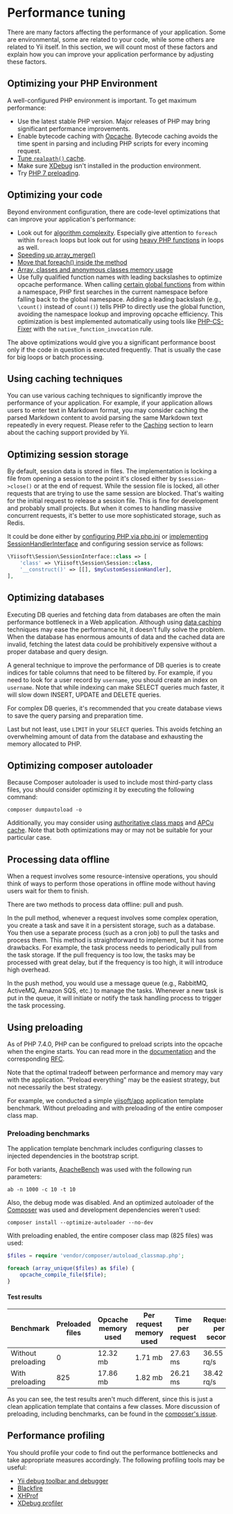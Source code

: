# Performance tuning

There are many factors affecting the performance of your application. Some are environmental, some are related 
to your code, while some others are related to Yii itself. In this section, we will count most of these
factors and explain how you can improve your application performance by adjusting these factors.


## Optimizing your PHP Environment <span id="optimizing-php"></span>

A well-configured PHP environment is important. To get maximum performance:

- Use the latest stable PHP version. Major releases of PHP may bring significant performance improvements.
- Enable bytecode caching with [Opcache](https://secure.php.net/opcache). 
  Bytecode caching avoids the time spent in parsing and including PHP scripts for every incoming request.
- [Tune `realpath()` cache](https://github.com/samdark/realpath_cache_tuner).
- Make sure [XDebug](https://xdebug.org/) isn't installed in the production environment.
- Try [PHP 7 preloading](https://wiki.php.net/rfc/preload).

## Optimizing your code <span id="optimizing-code"></span>

Beyond environment configuration, there are code-level optimizations that can improve your application's performance:

- Look out for [algorithm complexity](https://en.wikipedia.org/wiki/Time_complexity).
  Especially give attention to `foreach` within `foreach` loops but look out for using
  [heavy PHP functions](https://stackoverflow.com/questions/2473989/list-of-big-o-for-php-functions) in loops as well.
- [Speeding up array_merge()](https://www.exakat.io/speeding-up-array_merge/)
- [Move that foreach() inside the method](https://www.exakat.io/move-that-foreach-inside-the-method/)
- [Array, classes and anonymous classes memory usage](https://www.exakat.io/array-classes-and-anonymous-memory-usage/)
- Use fully qualified function names with leading backslashes to optimize opcache performance.
  When calling [certain global functions](https://github.com/php/php-src/blob/944b6b6bbd6f05ad905f5f4ad07445792bee4027/Zend/zend_compile.c#L4291-L4353) 
  from within a namespace, PHP first searches in the current namespace before falling back to the global namespace.
  Adding a leading backslash (e.g., `\count()` instead of `count()`) tells PHP to directly use the global function,
  avoiding the namespace lookup and improving opcache efficiency. This optimization is best implemented automatically
  using tools like [PHP-CS-Fixer](https://github.com/FriendsOfPHP/PHP-CS-Fixer) with the `native_function_invocation` rule.

The above optimizations would give you a significant performance boost only if the code in question is executed
frequently. That is usually the case for big loops or batch processing.

## Using caching techniques <span id="using-caching-techniques"></span>

You can use various caching techniques to significantly improve the performance of your application. For example,
if your application allows users to enter text in Markdown format, you may consider caching the parsed Markdown
content to avoid parsing the same Markdown text repeatedly in every request. Please refer to 
the [Caching](../caching/overview.md) section to learn about the caching support provided by Yii.


## Optimizing session storage <span id="optimizing-session-storage"></span>

By default, session data is stored in files. The implementation is locking a file from opening a session to the point it's
closed either by `$session->close()` or at the end of request.
While the session file is locked, all other requests that are trying to use the same session are blocked. That's waiting for the
initial request to release a session file. This is fine for development and probably small projects. But when it comes 
to handling massive concurrent requests, it's better to use more sophisticated storage, such as Redis.

It could be done either by [configuring PHP via php.ini](https://www.digitalocean.com/community/tutorials/how-to-set-up-a-redis-server-as-a-session-handler-for-php-on-ubuntu-14-04)
or [implementing SessionHandlerInterface](https://www.sitepoint.com/saving-php-sessions-in-redis/) and configuring
session service as follows:

```php
\Yiisoft\Session\SessionInterface::class => [
    'class' => \Yiisoft\Session\Session::class,
    '__construct()' => [[], $myCustomSessionHandler],
],
```

## Optimizing databases <span id="optimizing-databases"></span>

Executing DB queries and fetching data from databases are often the main performance bottleneck in
a Web application. Although using [data caching](../caching/data.md) techniques may ease the performance hit,
it doesn't fully solve the problem. When the database has enormous amounts of data and the cached data are invalid, 
fetching the latest data could be prohibitively expensive without a proper database and query design.

A general technique to improve the performance of DB queries is to create indices for table columns that
need to be filtered by. For example, if you need to look for a user record by `username`, you should create an index
on `username`. Note that while indexing can make SELECT queries much faster, it will slow down INSERT, UPDATE and DELETE queries.

For complex DB queries, it's recommended that you create database views to save the query parsing and preparation time.

Last but not least, use `LIMIT` in your `SELECT` queries. This avoids fetching an overwhelming amount of data from the database
and exhausting the memory allocated to PHP.


## Optimizing composer autoloader <span id="optimizing-autoloader"></span>

Because Composer autoloader is used to include most third-party class files, you should consider optimizing it
by executing the following command:

```
composer dumpautoload -o
```

Additionally, you may consider using
[authoritative class maps](https://getcomposer.org/doc/articles/autoloader-optimization.md#optimization-level-2-a-authoritative-class-maps)
and [APCu cache](https://getcomposer.org/doc/articles/autoloader-optimization.md#optimization-level-2-b-apcu-cache).
Note that both optimizations may or may not be suitable for your particular case.


## Processing data offline <span id="processing-data-offline"></span>

When a request involves some resource-intensive operations, you should think of ways to perform those operations
in offline mode without having users wait for them to finish.

There are two methods to process data offline: pull and push. 

In the pull method, whenever a request involves some complex operation, you create a task and save it in a persistent 
storage, such as a database. You then use a separate process (such as a cron job) to pull the tasks and process them.
This method is straightforward to implement, but it has some drawbacks. For example, the task process needs to periodically pull
from the task storage. If the pull frequency is too low, the tasks may be processed with great delay, but if the frequency
is too high, it will introduce high overhead.

In the push method, you would use a message queue (e.g., RabbitMQ, ActiveMQ, Amazon SQS, etc.) to manage the tasks. 
Whenever a new task is put in the queue, it will initiate or notify the task handling process to trigger the task processing.

## Using preloading

As of PHP 7.4.0, PHP can be configured to preload scripts into the opcache when the engine starts.
You can read more in the [documentation](https://www.php.net/manual/en/opcache.preloading.php)
and the corresponding [RFC](https://wiki.php.net/rfc/preload).

Note that the optimal tradeoff between performance and memory may vary with the application. "Preload everything"
may be the easiest strategy, but not necessarily the best strategy.

For example, we conducted a simple [yiisoft/app](https://github.com/yiisoft/app) application template benchmark.
Without preloading and with preloading of the entire composer class map.

### Preloading benchmarks

The application template benchmark includes configuring classes to injected dependencies in the bootstrap script.

For both variants, [ApacheBench](https://httpd.apache.org/docs/2.4/programs/ab.html)
was used with the following run parameters:

```shell
ab -n 1000 -c 10 -t 10
```

Also, the debug mode was disabled. And an optimized autoloader of the [Composer](https://getcomposer.org) was used
and development dependencies weren't used:

```shell
composer install --optimize-autoloader --no-dev
```

With preloading enabled, the entire composer class map (825 files) was used:

```php
$files = require 'vendor/composer/autoload_classmap.php';

foreach (array_unique($files) as $file) {
    opcache_compile_file($file);
}
```

#### Test results

| Benchmark          | Preloaded files | Opcache memory used | Per request memory used | Time per request | Requests per second |
|--------------------|-----------------|---------------------|-------------------------|------------------|---------------------|
| Without preloading | 0               | 12.32 mb            | 1.71 mb                 | 27.63 ms         | 36.55 rq/s          |
| With preloading    | 825             | 17.86 mb            | 1.82 mb                 | 26.21 ms         | 38.42 rq/s          |

As you can see, the test results aren't much different, since this is just a clean application template
that contains a few classes. More discussion of preloading, including benchmarks,
can be found in the [composer's issue](https://github.com/composer/composer/issues/7777).

## Performance profiling <span id="performance-profiling"></span>

You should profile your code to find out the performance bottlenecks and take appropriate measures accordingly.
The following profiling tools may be useful:

- [Yii debug toolbar and debugger](https://github.com/yiisoft/yii2-debug/blob/master/docs/guide/README.md)
- [Blackfire](https://blackfire.io/)
- [XHProf](https://secure.php.net/manual/en/book.xhprof.php)
- [XDebug profiler](https://xdebug.org/docs/profiler)
